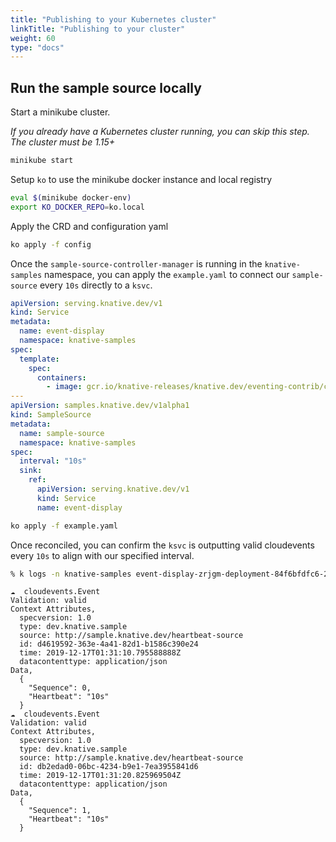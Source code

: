 ```yaml
---
title: "Publishing to your Kubernetes cluster"
linkTitle: "Publishing to your cluster"
weight: 60
type: "docs"
---
```


## Run the sample source locally

Start a minikube cluster.

_If you already have a Kubernetes cluster running, you can skip this step. The
cluster must be 1.15+_

```sh
minikube start
```

Setup `ko` to use the minikube docker instance and local registry
```sh
eval $(minikube docker-env)
export KO_DOCKER_REPO=ko.local
```

Apply the CRD and configuration yaml
```sh
ko apply -f config
```

Once the `sample-source-controller-manager` is running in the `knative-samples` namespace, you can
apply the `example.yaml` to connect our `sample-source` every `10s` directly to a `ksvc`.

```yaml
apiVersion: serving.knative.dev/v1
kind: Service
metadata:
  name: event-display
  namespace: knative-samples
spec:
  template:
    spec:
      containers:
        - image: gcr.io/knative-releases/knative.dev/eventing-contrib/cmd/event_display
---
apiVersion: samples.knative.dev/v1alpha1
kind: SampleSource
metadata:
  name: sample-source
  namespace: knative-samples
spec:
  interval: "10s"
  sink:
    ref:
      apiVersion: serving.knative.dev/v1
      kind: Service
      name: event-display
```
```sh
ko apply -f example.yaml
```

Once reconciled, you can confirm the `ksvc` is outputting valid cloudevents every `10s` to align with our specified interval.

```sh
% k logs -n knative-samples event-display-zrjgm-deployment-84f6bfdfc6-2jc67 user-container -f
```
```
☁️  cloudevents.Event
Validation: valid
Context Attributes,
  specversion: 1.0
  type: dev.knative.sample
  source: http://sample.knative.dev/heartbeat-source
  id: d4619592-363e-4a41-82d1-b1586c390e24
  time: 2019-12-17T01:31:10.795588888Z
  datacontenttype: application/json
Data,
  {
    "Sequence": 0,
    "Heartbeat": "10s"
  }
☁️  cloudevents.Event
Validation: valid
Context Attributes,
  specversion: 1.0
  type: dev.knative.sample
  source: http://sample.knative.dev/heartbeat-source
  id: db2edad0-06bc-4234-b9e1-7ea3955841d6
  time: 2019-12-17T01:31:20.825969504Z
  datacontenttype: application/json
Data,
  {
    "Sequence": 1,
    "Heartbeat": "10s"
  }
```
